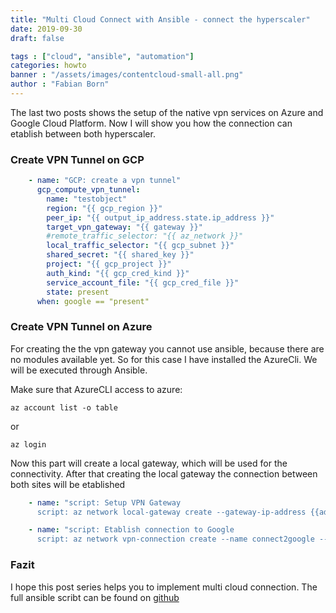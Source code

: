 ```yaml
---
title: "Multi Cloud Connect with Ansible - connect the hyperscaler"
date: 2019-09-30
draft: false

tags : ["cloud", "ansible", "automation"]
categories: howto
banner : "/assets/images/contentcloud-small-all.png"
author : "Fabian Born"
---
```


The last two posts shows the setup of the native vpn services on Azure and Google Cloud Platform. Now I will show you how the connection can etablish  between both hyperscaler.

### Create VPN Tunnel on GCP


```yaml
    - name: "GCP: create a vpn tunnel"
      gcp_compute_vpn_tunnel:
        name: "testobject"
        region: "{{ gcp_region }}"
        peer_ip: "{{ output_ip_address.state.ip_address }}"
        target_vpn_gateway: "{{ gateway }}"
        #remote_traffic_selector: "{{ az_network }}"
        local_traffic_selector: "{{ gcp_subnet }}"
        shared_secret: "{{ shared_key }}"
        project: "{{ gcp_project }}"
        auth_kind: "{{ gcp_cred_kind }}"
        service_account_file: "{{ gcp_cred_file }}"
        state: present
      when: google == "present"
```

### Create VPN Tunnel on Azure

For creating the the vpn gateway you cannot use ansible, because there are no modules available yet. So for this case I have installed the AzureCli. We will be executed through Ansible. 

Make sure that AzureCLI access to azure:
```
az account list -o table
```
or
```
az login
```

Now this part will create a local gateway, which will be used for the connectivity. After that creating the local gateway the connection between both sites will be etablished 

```yaml
    - name: "script: Setup VPN Gateway
      script: az network local-gateway create --gateway-ip-address {{address.address}} --name google --resource-group {{ rg }} --local-address-prefixes {{gcp_subnet}}"

    - name: "script: Etablish connection to Google
      script: az network vpn-connection create --name connect2google --resource-group {{ rg }} --vnet-gateway1 {{ rg }}_vpngw -l {{ az_region }} --shared-key {{ shared_key }} --local-gateway2 google"
```

### Fazit
I hope this post series helps you to implement multi cloud connection. The full ansible scribt can be found on [github]



 <!---  
    Reference/Links which are included in text
 --->

[awsdocs]: https://docs.ansible.com/ansible/2.8/scenario_guides/guide_aws.html "AWS docs"
[gcpdocs]: https://docs.ansible.com/ansible/2.8/scenario_guides/guide_gce.html "GCP ansible docs"
[azuredocs]: https://docs.ansible.com/ansible/2.8/scenario_guides/guide_azure.html "Azure ansible docs"

[aws]: https://aws.amazon.com "AWS"
[gcp]: https://cloud.google.com "Google"
[azure]: https://portal.azure.com "Azure"
[github]: https://github.com/fabian-born/vpn-multicloud-connect "Github repository"